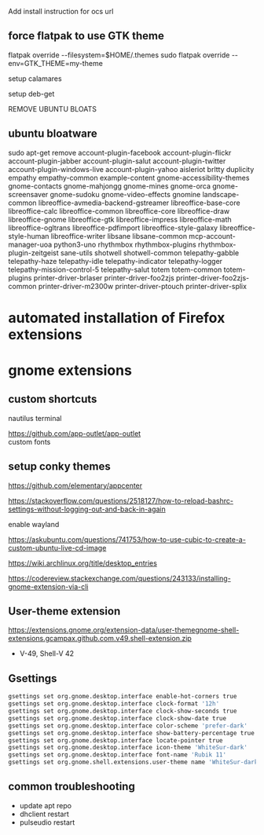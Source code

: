 Add install instruction for ocs url

## force flatpak to use GTK theme
flatpak override --filesystem=$HOME/.themes
sudo flatpak override --env=GTK_THEME=my-theme 

setup calamares

setup deb-get

REMOVE UBUNTU BLOATS

## ubuntu bloatware
sudo apt-get remove account-plugin-facebook account-plugin-flickr account-plugin-jabber account-plugin-salut 
account-plugin-twitter account-plugin-windows-live account-plugin-yahoo aisleriot brltty duplicity empathy empathy-common 
example-content gnome-accessibility-themes gnome-contacts gnome-mahjongg gnome-mines gnome-orca gnome-screensaver gnome-sudoku 
gnome-video-effects gnomine landscape-common libreoffice-avmedia-backend-gstreamer libreoffice-base-core libreoffice-calc 
libreoffice-common libreoffice-core libreoffice-draw libreoffice-gnome libreoffice-gtk libreoffice-impress libreoffice-math 
libreoffice-ogltrans libreoffice-pdfimport libreoffice-style-galaxy libreoffice-style-human libreoffice-writer libsane libsane-common 
mcp-account-manager-uoa python3-uno rhythmbox rhythmbox-plugins rhythmbox-plugin-zeitgeist sane-utils shotwell shotwell-common telepathy-gabble 
telepathy-haze telepathy-idle telepathy-indicator telepathy-logger telepathy-mission-control-5 telepathy-salut totem totem-common totem-plugins 
printer-driver-brlaser printer-driver-foo2zjs 
printer-driver-foo2zjs-common printer-driver-m2300w printer-driver-ptouch printer-driver-splix

# automated installation of Firefox extensions
# gnome extensions
## custom shortcuts

nautilus terminal

https://github.com/app-outlet/app-outlet  
custom fonts
## setup conky themes

https://github.com/elementary/appcenter

https://stackoverflow.com/questions/2518127/how-to-reload-bashrc-settings-without-logging-out-and-back-in-again

enable wayland

https://askubuntu.com/questions/741753/how-to-use-cubic-to-create-a-custom-ubuntu-live-cd-image


https://wiki.archlinux.org/title/desktop_entries

https://codereview.stackexchange.com/questions/243133/installing-gnome-extension-via-cli


## User-theme extension
https://extensions.gnome.org/extension-data/user-themegnome-shell-extensions.gcampax.github.com.v49.shell-extension.zip
- V-49, Shell-V 42
## Gsettings

```bash
gsettings set org.gnome.desktop.interface enable-hot-corners true
gsettings set org.gnome.desktop.interface clock-format '12h'
gsettings set org.gnome.desktop.interface clock-show-seconds true
gsettings set org.gnome.desktop.interface clock-show-date true
gsettings set org.gnome.desktop.interface color-scheme 'prefer-dark'
gsettings set org.gnome.desktop.interface show-battery-percentage true
gsettings set org.gnome.desktop.interface locate-pointer true
gsettings set org.gnome.desktop.interface icon-theme 'WhiteSur-dark'
gsettings set org.gnome.desktop.interface font-name 'Rubik 11'
gsettings set org.gnome.shell.extensions.user-theme name 'WhiteSur-dark'
```

## common troubleshooting
- update apt repo
- dhclient restart
- pulseudio restart
